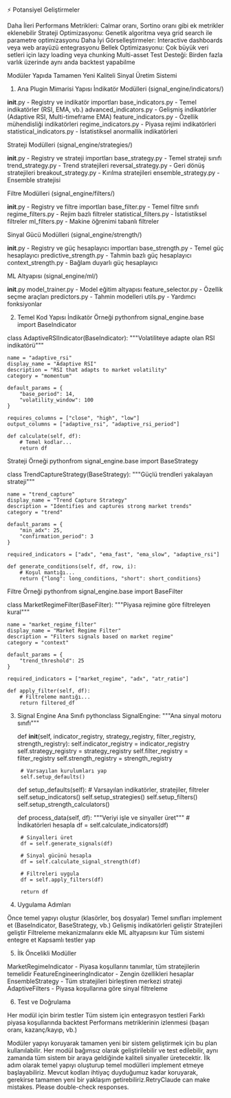 

⚡ Potansiyel Geliştirmeler

Daha İleri Performans Metrikleri: Calmar oranı, Sortino oranı gibi ek metrikler eklenebilir
Strateji Optimizasyonu: Genetik algoritma veya grid search ile parametre optimizasyonu
Daha İyi Görselleştirmeler: Interactive dashboards veya web arayüzü entegrasyonu
Bellek Optimizasyonu: Çok büyük veri setleri için lazy loading veya chunking
Multi-asset Test Desteği: Birden fazla varlık üzerinde aynı anda backtest yapabilme






Modüler Yapıda Tamamen Yeni Kaliteli Sinyal Üretim Sistemi
1. Ana Plugin Mimarisi Yapısı
İndikatör Modülleri (signal_engine/indicators/)

__init__.py - Registry ve indikatör importları
base_indicators.py - Temel indikatörler (RSI, EMA, vb.)
advanced_indicators.py - Gelişmiş indikatörler (Adaptive RSI, Multi-timeframe EMA)
feature_indicators.py - Özellik mühendisliği indikatörleri
regime_indicators.py - Piyasa rejimi indikatörleri
statistical_indicators.py - İstatistiksel anormallik indikatörleri

Strateji Modülleri (signal_engine/strategies/)

__init__.py - Registry ve strateji importları
base_strategy.py - Temel strateji sınıfı
trend_strategy.py - Trend stratejileri
reversal_strategy.py - Geri dönüş stratejileri
breakout_strategy.py - Kırılma stratejileri
ensemble_strategy.py - Ensemble stratejisi

Filtre Modülleri (signal_engine/filters/)

__init__.py - Registry ve filtre importları
base_filter.py - Temel filtre sınıfı
regime_filters.py - Rejim bazlı filtreler
statistical_filters.py - İstatistiksel filtreler
ml_filters.py - Makine öğrenimi tabanlı filtreler

Sinyal Gücü Modülleri (signal_engine/strength/)

__init__.py - Registry ve güç hesaplayıcı importları
base_strength.py - Temel güç hesaplayıcı
predictive_strength.py - Tahmin bazlı güç hesaplayıcı
context_strength.py - Bağlam duyarlı güç hesaplayıcı

ML Altyapısı (signal_engine/ml/)

__init__.py
model_trainer.py - Model eğitim altyapısı
feature_selector.py - Özellik seçme araçları
predictors.py - Tahmin modelleri
utils.py - Yardımcı fonksiyonlar

2. Temel Kod Yapısı
İndikatör Örneği
pythonfrom signal_engine.base import BaseIndicator

class AdaptiveRSIIndicator(BaseIndicator):
    """Volatiliteye adapte olan RSI indikatörü"""
    
    name = "adaptive_rsi"
    display_name = "Adaptive RSI"
    description = "RSI that adapts to market volatility"
    category = "momentum"
    
    default_params = {
        "base_period": 14,
        "volatility_window": 100
    }
    
    requires_columns = ["close", "high", "low"]
    output_columns = ["adaptive_rsi", "adaptive_rsi_period"]
    
    def calculate(self, df):
        # Temel kodlar...
        return df
Strateji Örneği
pythonfrom signal_engine.base import BaseStrategy

class TrendCaptureStrategy(BaseStrategy):
    """Güçlü trendleri yakalayan strateji"""
    
    name = "trend_capture"
    display_name = "Trend Capture Strategy"
    description = "Identifies and captures strong market trends"
    category = "trend"
    
    default_params = {
        "min_adx": 25,
        "confirmation_period": 3
    }
    
    required_indicators = ["adx", "ema_fast", "ema_slow", "adaptive_rsi"]
    
    def generate_conditions(self, df, row, i):
        # Koşul mantığı...
        return {"long": long_conditions, "short": short_conditions}
Filtre Örneği
pythonfrom signal_engine.base import BaseFilter

class MarketRegimeFilter(BaseFilter):
    """Piyasa rejimine göre filtreleyen kural"""
    
    name = "market_regime_filter"
    display_name = "Market Regime Filter"
    description = "Filters signals based on market regime"
    category = "context"
    
    default_params = {
        "trend_threshold": 25
    }
    
    required_indicators = ["market_regime", "adx", "atr_ratio"]
    
    def apply_filter(self, df):
        # Filtreleme mantığı...
        return filtered_df
3. Signal Engine Ana Sınıfı
pythonclass SignalEngine:
    """Ana sinyal motoru sınıfı"""
    
    def __init__(self, indicator_registry, strategy_registry, filter_registry, strength_registry):
        self.indicator_registry = indicator_registry
        self.strategy_registry = strategy_registry
        self.filter_registry = filter_registry
        self.strength_registry = strength_registry
        
        # Varsayılan kurulumları yap
        self.setup_defaults()
        
    def setup_defaults(self):
        # Varsayılan indikatörler, stratejiler, filtreler
        self.setup_indicators()
        self.setup_strategies()
        self.setup_filters()
        self.setup_strength_calculators()
        
    def process_data(self, df):
        """Veriyi işle ve sinyaller üret"""
        # İndikatörleri hesapla
        df = self.calculate_indicators(df)
        
        # Sinyalleri üret
        df = self.generate_signals(df)
        
        # Sinyal gücünü hesapla
        df = self.calculate_signal_strength(df)
        
        # Filtreleri uygula
        df = self.apply_filters(df)
        
        return df
4. Uygulama Adımları

Önce temel yapıyı oluştur (klasörler, boş dosyalar)
Temel sınıfları implement et (BaseIndicator, BaseStrategy, vb.)
Gelişmiş indikatörleri geliştir
Stratejileri geliştir
Filtreleme mekanizmalarını ekle
ML altyapısını kur
Tüm sistemi entegre et
Kapsamlı testler yap

5. İlk Öncelikli Modüller

MarketRegimeIndicator - Piyasa koşullarını tanımlar, tüm stratejilerin temelidir
FeatureEngineeringIndicator - Zengin özellikleri hesaplar
EnsembleStrategy - Tüm stratejileri birleştiren merkezi strateji
AdaptiveFilters - Piyasa koşullarına göre sinyal filtreleme

6. Test ve Doğrulama

Her modül için birim testler
Tüm sistem için entegrasyon testleri
Farklı piyasa koşullarında backtest
Performans metriklerinin izlenmesi (başarı oranı, kazanç/kayıp, vb.)

Modüler yapıyı koruyarak tamamen yeni bir sistem geliştirmek için bu plan kullanılabilir. Her modül bağımsız olarak geliştirilebilir ve test edilebilir, aynı zamanda tüm sistem bir araya geldiğinde kaliteli sinyaller üretecektir.
İlk adım olarak temel yapıyı oluşturup temel modülleri implement etmeye başlayabiliriz. Mevcut kodları ihtiyaç duyduğumuz kadar koruyarak, gerekirse tamamen yeni bir yaklaşım getirebiliriz.RetryClaude can make mistakes. Please double-check responses.